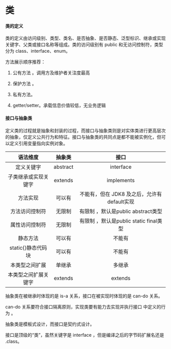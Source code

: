 # 类

#### 类的定义

类的定义由访问级别、类型、类名、是否抽象、是否静态、泛型标识、继承或实现关键字、父类或接口名称等组成。类的访问级别有 public 和无访问控制符，类型分为 class、interface、enum。  



方法展示顺序推荐：

1. 公有方法 。调用方及维护者关注度最高

2. 保护方法  。

3. 私有方法。

4. getter/setter。承载信息价值较低，无业务逻辑

#### 接口与抽象类
定义类的过程就是抽象和封装的过程，而接口与抽象类则是对实体类进行更高层次的抽象，仅定义公共行为和特征。接口与抽象类的共同点是都不能被实例化，但可以定义引用变量指向实例对象。  

|       语法维度       |  抽象类  |                    接口                     |
| :------------------: | :------: | :-----------------------------------------: |
|      定义关键字      | abstract |                  interface                  |
| 子类继承或实现关键字 | extends  |                 implements                  |
|       方法实现       |  可以有  | 不能有，但在 JDK8 及之后，允许有default实现 |
|    方法访问控制符    |  无限制  |     有限制 ，默认是public abstract类型      |
|    属性访问控制符    |  无限制  |   有限制 ，默认是public static final类型    |
|       静态方法       |  可以有  |                   不能有                    |
|  static{}静态代码块  |  可以有  |                   不能有                    |
|    本类型之间扩展    |  单继承  |                   多继承                    |
| 本类型之间扩展关键字 | extends  |                   extends                   |

抽象类在被继承时体现的是 is-a 关系，接口在被实现时体现的是 can-do 关系。  

can-do 关系要符合接口隔离原则，实现类要有能力去实现并执行接口 中定义的行为 。

抽象类是模板式设计，而接口是契约式设计。  

接口是顶级的“类”，虽然关键字是 interface ，但是编译之后的字节码扩展名还是 .class。  